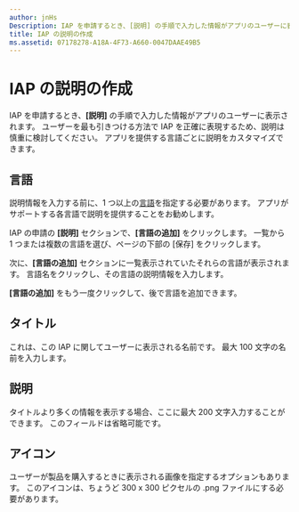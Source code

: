 ```yaml
---
author: jnHs
Description: IAP を申請するとき、[説明] の手順で入力した情報がアプリのユーザーに表示されます。
title: IAP の説明の作成
ms.assetid: 07178278-A18A-4F73-A660-0047DAAE49B5
---
```


# IAP の説明の作成


IAP を申請するとき、**[説明]** の手順で入力した情報がアプリのユーザーに表示されます。 ユーザーを最も引きつける方法で IAP を正確に表現するため、説明は慎重に検討してください。 アプリを提供する言語ごとに説明をカスタマイズできます。

## 言語


説明情報を入力する前に、1 つ以上の[言語](supported-languages.md)を指定する必要があります。 アプリがサポートする各言語で説明を提供することをお勧めします。

IAP の申請の **[説明]** セクションで、**[言語の追加]** をクリックします。 一覧から 1 つまたは複数の言語を選び、ページの下部の [保存] をクリックします。

次に、**[言語の追加]** セクションに一覧表示されていたそれらの言語が表示されます。 言語名をクリックし、その言語の説明情報を入力します。

**[言語の追加]** をもう一度クリックして、後で言語を追加できます。

## タイトル


これは、この IAP に関してユーザーに表示される名前です。 最大 100 文字の名前を入力します。

## 説明


タイトルより多くの情報を表示する場合、ここに最大 200 文字入力することができます。 このフィールドは省略可能です。

## アイコン


ユーザーが製品を購入するときに表示される画像を指定するオプションもあります。 このアイコンは、ちょうど 300 x 300 ピクセルの .png ファイルにする必要があります。

 

 






<!--HONumber=May16_HO2-->


